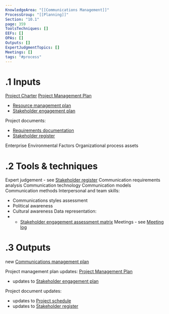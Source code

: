 ```yaml
---
KnowledgeArea: "[[Communications Management]]"
ProcessGroup: "[[Planning]]"
Section: "10.1"
page: 359
ToolsTechniques: []
EEFs: []
OPAs: []
Outputs: []
ExpertJudgmentTopics: []
Meetings: []
tags: "#process"
---
```

# .1 Inputs
[Project Charter](Project%20Charter.md)
[Project Management Plan](Project%20Management%20Plan.md)
* [Resource management plan](Resource%20management%20plan.md)
* [Stakeholder engagement plan](Stakeholder%20engagement%20plan.md)

Project documents:
* [Requirements documentation](Requirements%20documentation.md)
* [Stakeholder register](Stakeholder%20register.md)

Enterprise Environmental Factors
Organizational process assets

# .2 Tools & techniques
Expert judgement - see [Stakeholder register](Stakeholder%20register.md)
Communication requirements analysis
Communication technology
Communication models
Communication methods
Interpersonal and team skills:
* Communications styles assessment
* Political awareness
* Cultural awareness
Data representation:
* * [Stakeholder engagement assessment matrix](Stakeholder%20engagement%20assessment%20matrix.md)
Meetings - see [Meeting log](Meeting%20log.md)

# .3 Outputs
new [Communications management plan](Communications%20management%20plan.md)

Project management plan updates: [Project Management Plan](Project%20Management%20Plan.md)
* updates to [Stakeholder engagement plan](Stakeholder%20engagement%20plan.md)

Project document updates:
* updates to [Project schedule](Project%20schedule.md)
* updates to [Stakeholder register](Stakeholder%20register.md)



